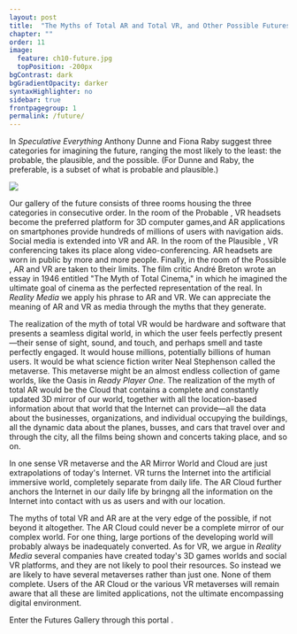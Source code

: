 ```yaml
---
layout: post
title:  "The Myths of Total AR and Total VR, and Other Possible Futures"
chapter: ""
order: 11
image:
  feature: ch10-future.jpg
  topPosition: -200px
bgContrast: dark
bgGradientOpacity: darker
syntaxHighlighter: no
sidebar: true
frontpagegroup: 1
permalink: /future/
---
```

In *Speculative Everything* Anthony Dunne and Fiona Raby suggest three categories for imagining the future, ranging the most likely to the least: the probable, the plausible, and the possible. (For Dunne and Raby, the preferable, is a subset of what is probable and plausible.)

<img class="img img--fullContainer img--16xLeading" src="{{ site.baseurl_book_img }}ch8-futures/future.jpg">

Our gallery of the future consists of three rooms housing the three categories in consecutive order. In the room of the Probable <a class="xrlink" room="6" waypoint="probable"></a>, VR headsets become the preferred platform for 3D computer games,and AR applications on smartphones provide hundreds of millions of users with navigation aids. Social media is extended into VR and AR. In the room of the Plausible <a class="xrlink" room="6" waypoint="plausible"></a>, VR conferencing takes its place along video-conferencing. AR headsets are worn in public by more and more people. Finally, in the room of the Possible <a class="xrlink" room="6" waypoint="possible"></a>, AR and VR are taken to their limits. The film critic André Breton wrote an essay in 1946 entitled "The Myth of Total Cinema," in which he imagined the ultimate goal of cinema as the perfected representation of the real. In *Reality Media* we apply his phrase to AR and VR. We can appreciate the meaning of AR and VR as media through the myths that they generate. 

The realization of the myth of total VR would be hardware and software that presents a seamless digital world, in which the user feels perfectly present&mdash;their sense of sight, sound, and touch, and perhaps smell and taste perfectly engaged. It would house millions, potentially billions of human users. It would be what science fiction writer Neal Stephenson called the metaverse. This metaverse might be an almost endless collection of game worlds, like the Oasis in *Ready Player One*. The realization of the myth of total AR would be the Cloud that contains a complete and constantly updated 3D mirror of our world, together with all the location-based information about that world that the Internet can provide&mdash;all the data about the businesses, organizations, and individual occupying the buildings, all the dynamic data about the planes, busses, and cars that travel over and through the city, all the films being shown and concerts taking place, and so on. 

In one sense VR metaverse and the AR Mirror World and Cloud are just extrapolations of today's Internet. VR turns the Internet into the artificial immersive world, completely separate from daily life. The AR Cloud further anchors the Internet in our daily life by bringng all the information on the Internet into contact with us as users and with our location.

The myths of total VR and AR are at the very edge of the possible, if not beyond it altogether. The AR Cloud could never be a complete mirror of our complex world. For one thing, large portions of the developing world will probably always be inadequately converted. As for VR, we argue in *Reality Media* several companies have created today's 3D games worlds and social VR platforms, and they are not likely to pool their resources. So instead we are likely to have several metaverses rather than just one. None of them complete. Users of the AR Cloud or the various VR metaverses will remain aware that all these are limited applications, not the ultimate encompassing digital environment.

Enter the Futures Gallery through this portal <a class="xrlink" room="6" waypoint="future"></a>.
